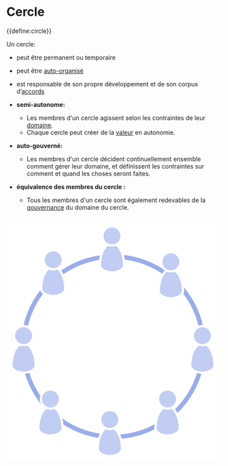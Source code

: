# Cercle

<summary>
{{define:circle}}
</summary>

Un cercle:

- peut être permanent ou temporaire
- peut être [auto-organisé](glossary:self-organization)
- est responsable de son propre développement et de son corpus d’[accords](glossary:agreement)

- **semi-autonome:**
    
    - Les membres d'un cercle agissent selon les contraintes de leur [domaine](glossary:domain).
    - Chaque cercle peut créer de la [valeur](glossary:value) en autonomie.
- **auto-gouverné:** 
    - Les membres d'un cercle décident continuellement ensemble comment gérer leur domaine, et définissent les contraintes sur comment et quand les choses seront faites.
- **équivalence des membres du cercle :** 
    - Tous les membres d'un cercle sont également redevables de la [gouvernance](glossary:governance) du domaine du cercle.

![Tous les membres d'un cercle sont équitablement redevables de la gouvernance du domaine du cercle](img/circle/circle.png)